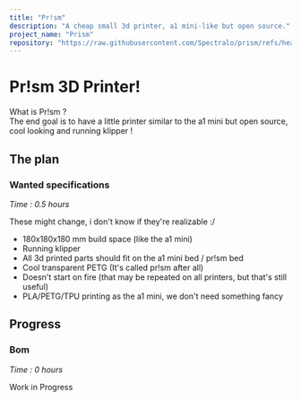 ```yaml
---
title: "Pr!sm"
description: "A cheap small 3d printer, a1 mini-like but open source."
project_name: "Prism"
repository: "https://raw.githubusercontent.com/Spectralo/prism/refs/heads/main/README.md"
---
```

# Pr!sm 3D Printer!

What is Pr!sm ? \
The end goal is to have a little printer similar to the a1 mini but open source, cool looking and running klipper !

## The plan

### Wanted specifications 
_Time : 0.5 hours_

These might change, i don't know if they're realizable :/

- 180x180x180 mm build space (like the a1 mini)
- Running klipper
- All 3d printed parts should fit on the a1 mini bed / pr!sm bed
- Cool transparent PETG (It's called pr!sm after all)
- Doesn't start on fire (that may be repeated on all printers, but that's still useful)
- PLA/PETG/TPU printing as the a1 mini, we don't need something fancy

## Progress

### Bom
_Time : 0 hours_

Work in Progress

